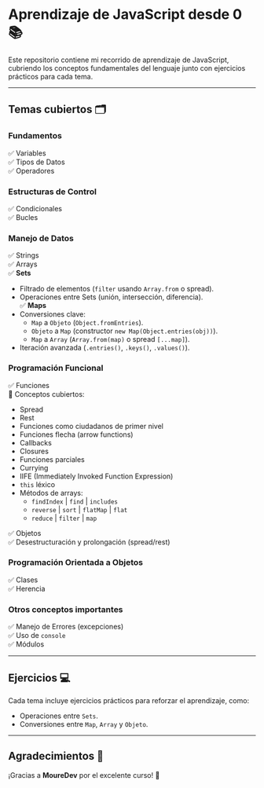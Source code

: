 # Aprendizaje de JavaScript desde 0 📚  

Este repositorio contiene mi recorrido de aprendizaje de JavaScript, cubriendo los conceptos fundamentales del lenguaje junto con ejercicios prácticos para cada tema.

---

## Temas cubiertos 🗂️  

### **Fundamentos**  
✅ Variables  
✅ Tipos de Datos  
✅ Operadores  

### **Estructuras de Control**  
✅ Condicionales  
✅ Bucles  

### **Manejo de Datos**  
✅ Strings  
✅ Arrays  
✅ **Sets**  
  - Filtrado de elementos (`filter` usando `Array.from` o spread).  
  - Operaciones entre Sets (unión, intersección, diferencia).  
✅ **Maps**  
  - Conversiones clave:  
    - `Map` a `Objeto` (`Object.fromEntries`).  
    - `Objeto` a `Map` (constructor `new Map(Object.entries(obj))`).  
    - `Map` a `Array` (`Array.from(map)` o spread `[...map]`).  
  - Iteración avanzada (`.entries()`, `.keys()`, `.values()`).  

### **Programación Funcional**  
✅ Funciones  
📌 Conceptos cubiertos:  
- Spread  
- Rest  
- Funciones como ciudadanos de primer nivel  
- Funciones flecha (arrow functions)  
- Callbacks  
- Closures  
- Funciones parciales  
- Currying  
- IIFE (Immediately Invoked Function Expression)  
- `this` léxico  
- Métodos de arrays:  
  - `findIndex` | `find` | `includes`  
  - `reverse` | `sort` | `flatMap` | `flat`  
  - `reduce` | `filter` | `map`  

✅ Objetos  
✅ Desestructuración y prolongación (spread/rest)  

### **Programación Orientada a Objetos**  
✅ Clases  
✅ Herencia  

### **Otros conceptos importantes**  
✅ Manejo de Errores (excepciones)  
✅ Uso de `console`  
✅ Módulos  

---

## Ejercicios 💻  
Cada tema incluye ejercicios prácticos para reforzar el aprendizaje, como:  
- Operaciones entre `Sets`.  
- Conversiones entre `Map`, `Array` y `Objeto`.  

---

## Agradecimientos 🙌  
¡Gracias a **MoureDev** por el excelente curso! 🚀  
